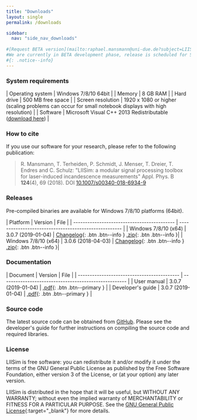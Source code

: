 ```yaml
---
title: "Downloads"
layout: single
permalink: /downloads

sidebar:
  nav: "side_nav_downloads"
  
#[Request BETA version](mailto:raphael.mansmann@uni-due.de?subject=LIISim%20BETA%20request%20&body=Hi%20Raphael%2C%0A%0Aplease%20send%20me%20a%20BETA%20version%20of%20LIISim%20for%20testing.){: .btn .btn--info }
#We are currently in BETA development phase, release is scheduled for Spring 2018. Please feel free to request a BETA release for testing purposes.
#{: .notice--info} 
---
```


### System requirements 

| Operating system                            | Windows 7/8/10 64bit |
| Memory	| 8 GB RAM |
| Hard drive | 500 MB free space |
| Screen resolution | 1920 x 1080 or higher (scaling problems can occur for small notebook displays with high resolution) |
| Software | Microsoft Visual C++ 2013 Redistributable (<a href="https://www.microsoft.com/en-us/download/details.aspx?id=40784" target="_blank">download here</a>) |

### How to cite  

If you use our software for your research, please refer to the following publication:
> R. Mansmann, T. Terheiden, P. Schmidt, J. Menser, T. Dreier, T. Endres and C. Schulz: \"LIISim: a modular signal processing toolbox for laser-induced incandescence measurements\"
> Appl. Phys. B <b>124</b>(4), 69 (2018). DOI <a href="https://doi.org/10.1007/s00340-018-6934-9" target="_blank">10.1007/s00340-018-6934-9</a>    
 
### Releases          
Pre-compiled binaries are available for Windows 7/8/10 platforms (64bit). 

| Platform | Version | File |
| ------------------------------------------- | ----------------------------------------------------- |
| Windows 7/8/10 (x64) | 3.0.7  (2019-01-04) | [Changelog](https://github.com/LIISim/LIISim3/releases/tag/v3.0.7){: .btn .btn--info } [.zip](https://github.com/LIISim/LIISim3/releases/download/v3.0.7/LIISim_3.0.7_2019-01-04_win_x64.zip){: .btn .btn--info }|
| Windows 7/8/10 (x64) | 3.0.6  (2018-04-03) | [Changelog](https://github.com/LIISim/LIISim3/releases/tag/v3.0.6){: .btn .btn--info } [.zip](https://github.com/LIISim/LIISim3/releases/download/v3.0.6/LIISim_3.0.6_2018-04-03_win_x64.zip){: .btn .btn--info }|

                           
### Documentation

| Document | Version | File |
| ------------------------------------------- | ----------------------------------------------------- |
| User manual | 3.0.7 (2019-01-04) | [.pdf](https://github.com/LIISim/LIISim3/releases/download/v3.0.7/LIISim3_UserGuide_3.0.7.pdf){: .btn .btn--primary } |
| Developer's guide | 3.0.7 (2019-01-04) | [.pdf](https://github.com/LIISim/LIISim3/releases/download/v3.0.7/LIISim3_DeveloperGuide_3.0.7.pdf){: .btn .btn--primary } |


### Source code
The latest source code can be obtained from <a href="https://www.github.com/LIISim/LIISim3" target="_blank">GitHub</a>. Please see the developer's guide for further instructions on compiling the source code and required libraries.
            


                                

### License
LIISim is free software: you can redistribute it and/or modify it under the terms 
of the GNU General Public License as published by the Free Software Foundation, 
either version 3 of the License, or (at your option) any later version.

LIISim is distributed in the hope that it will be useful, but WITHOUT ANY WARRANTY; 
without even the implied warranty of MERCHANTABILITY or FITNESS FOR A PARTICULAR PURPOSE. 
See the [GNU General Public License](http://www.gnu.org/licenses/){:target="_blank"}  for more details.
